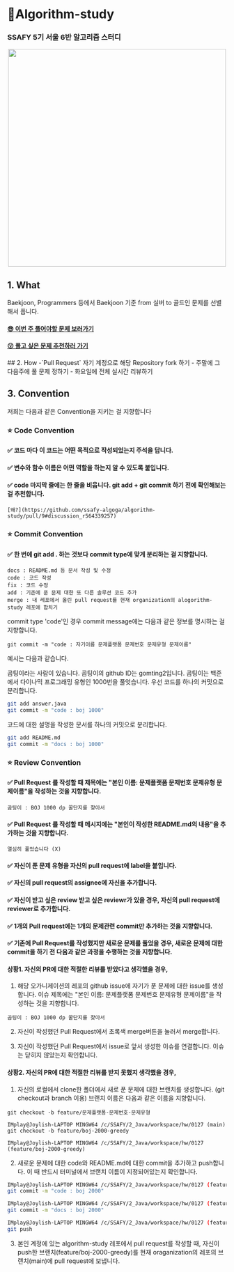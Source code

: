 # 💛Algorithm-study
### SSAFY 5기 서울 6반 알고리즘 스터디
<p align=center>
<img src="https://cdn.uc.assets.prezly.com/2619a11f-0441-48af-8784-36dc8e204bcf/-/resize/1200x/-/format/auto/" height=500>
</p>

## 1. What
Baekjoon, Programmers 등에서 Baekjoon 기준 from 실버 to 골드인 문제를 선별해서 풉니다. 

<h4>
    <a href="https://www.notion.so/4b5b2f9465c94258af50d5a836b429cc?v=9677bbf83b0d43eda686ddd500a4087d">
        😎 이번 주 풀어야할 문제 보러가기
    </a>
</h4>
<h4>
    <a href="https://www.notion.so/48f4281db6344a53ad3092c226a16461"> 
        😗 풀고 싶은 문제 추천하러 가기 
    </a>
</h4>
## 2.  How
-`Pull Request` 자기 계정으로 해당 Repository fork 하기
- 주말에 그 다음주에 풀 문제 정하기
- 화요일에 전체 실시간 리뷰하기

## 3. Convention
저희는 다음과 같은 Convention을 지키는 걸 지향합니다

### ⭐ Code Convention
#### ✅ 코드 마다 이 코드는 **어떤 목적**으로 작성되었는지 주석을 답니다.
#### ✅ 변수와 함수 이름은 어떤 역할을 하는지 알 수 있도록 붙입니다.
#### ✅ code 마지막 줄에는 한 줄을 비웁니다. git add + git commit 하기 전에 확인해보는 걸 추천합니다.
    
    [왜?](https://github.com/ssafy-algoga/algorithm-study/pull/9#discussion_r564339257)

### ⭐ Commit Convention
#### ✅ 한 번에 git add . 하는 것보다 commit type에 맞게 분리하는 걸 지향합니다.
```
docs : README.md 등 문서 작성 및 수정
code : 코드 작성
fix : 코드 수정
add : 기존에 푼 문제 대한 또 다른 솔루션 코드 추가
merge : 내 레포에서 올린 pull request를 현재 organization의 alogorithm-study 레포에 합치기
```
commit type 'code'인 경우 commit message에는 다음과 같은 정보를 명시하는 걸 지향합니다.
```
git commit -m "code : 자기이름 문제플랫폼 문제번호 문제유형 문제이름"  
```
예시는 다음과 같습니다.

곰팅이라는 사람이 있습니다. 곰팅이의 github ID는 gomting2입니다. 곰팅이는 백준에서 다이나믹 프로그래밍 유형인 1000번을 풀엇습니다.
우선 코드를 하나의 커밋으로 분리합니다.
```bash
git add answer.java
git commit -m "code : boj 1000"
```
코드에 대한 설명을 작성한 문서를 하나의 커밋으로 분리합니다. 
```bash
git add README.md
git commit -m "docs : boj 1000"
```

### ⭐ Review Convention
#### ✅ Pull Request 를 작성할 때 제목에는 "본인 이름: 문제플랫폼 문제번호 문제유형 문제이름"을 작성하는 것을 지향합니다.
```
곰팅이 : BOJ 1000 dp 꿀단지를 찾아서
```
#### ✅ Pull Request 를 작성할 때 메시지에는 "본인이 작성한 README.md의 내용"을 추가하는 것을 지향합니다.
```
열심히 풀었습니다 (X)
```
#### ✅ 자신이 푼 문제 유형을 자신의 pull request에 label을 붙입니다.

#### ✅ 자신의 pull request의 assignee에 자신을 추가합니다.

#### ✅ 자신이 받고 싶은 review 받고 싶은 reviewr가 있을 경우, 자신의 pull request에 reviewer로 추가합니다.

#### ✅ 1개의 Pull request에는 1개의 문제관련 commit만 추가하는 것을 지향합니다. 

#### ✅ 기존에 Pull Request를 작성했지만 새로운 문제를 풀었을 경우, 새로운 문제에 대한 commit을 하기 전 다음과 같은 과정을 수행하는 것을 지향합니다.
#### 상황1. 자신의 PR에 대한 적절한 리뷰를 받았다고 생각했을 경우,
1. 해당 오가니제이션의 레포의 github issue에 자기가 푼 문제에 대한 issue를 생성합니다. 이슈 제목에는 "본인 이름: 문제플랫폼 문제번호 문제유형 문제이름"을 작성하는 것을 지향합니다.
```
곰팅이 : BOJ 1000 dp 꿀단지를 찾아서
```
2. 자신이 작성했던 Pull Request에서 초록색 merge버튼을 눌러서 merge합니다.

3. 자신이 작성했던 Pull Request에서 issue로 앞서 생성한 이슈를 연결합니다. 이슈는 닫히지 않았는지 확인합니다.

#### 상황2. 자신의 PR에 대한 적절한 리뷰를 받지 못했지 생각했을 경우,
1. 자신의 로컬에서 clone한 폴더에서 새로 푼 문제에 대한 브랜치를 생성합니다. (git checkout과 branch 이용)
브랜치 이름은 다음과 같은 이름을 지향합니다.
```
git checkout -b feature/문제플랫폼-문제번호-문제유형

IMplay@Joylish-LAPTOP MINGW64 /c/SSAFY/2_Java/workspace/hw/0127 (main)
git checkout -b feature/boj-2000-greedy

IMplay@Joylish-LAPTOP MINGW64 /c/SSAFY/2_Java/workspace/hw/0127 (feature/boj-2000-greedy)

```
2. 새로운 문제에 대한 code와 README.md에 대한 commit을 추가하고 push합니다. 이 때 반드시 터미널에서 브랜치 이름이 지정되어있는지 확인합니다.
```bash
IMplay@Joylish-LAPTOP MINGW64 /c/SSAFY/2_Java/workspace/hw/0127 (feature/boj-2000-greedy)
git commit -m "code : boj 2000"

IMplay@Joylish-LAPTOP MINGW64 /c/SSAFY/2_Java/workspace/hw/0127 (feature/boj-2000-greedy)
git commit -m "docs : boj 2000"

IMplay@Joylish-LAPTOP MINGW64 /c/SSAFY/2_Java/workspace/hw/0127 (feature/boj-2000-greedy)
git push
```
3. 본인 계정에 있는 algorithm-study 레포에서 pull request를 작성할 때, 자신이 push한 브랜치(feature/boj-2000-greedy)를 현재 oraganization의 레포의 브랜치(main)에 pull request에 보냅니다.
















